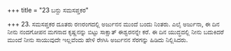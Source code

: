 +++
title = "23 ಬನ್ದು ಸಮಸಪ್ತಕರ"

+++
23. ಸಮಸಪ್ತಕರ ದೂತರು ರಣರಂಗದಲ್ಲಿ ಅರ್ಜುನನ ಮುಂದೆ ಬಂದು ನಿಂತರು. ಎಲೈ ಅರ್ಜುನಾ, ಈ ದಿನ ನೀನು ನಂದಗೋಪನ ಮಗನಾದ ಕೃಷ್ಣನನ್ನು ಬಿಟ್ಟು ಸಾಕ್ಷಾತ್ ಈಶ್ವರನನ್ನೇ ಕರೆ. ಈ ದಿನ ಯುದ್ಧದಲ್ಲಿ ನೀನು ಬದುಕಿದರೆ ಮುಂದೆ ನೀನು ಸಾಯುವುದೇ ಇಲ್ಲವೆಂದು ಹೇಳಿ ರೇಗಿಸಿ ಅರ್ಜುನನ ಸೆರಗನ್ನು ಹಿಡಿದು ನಿಲ್ಲಿಸಿದರು.